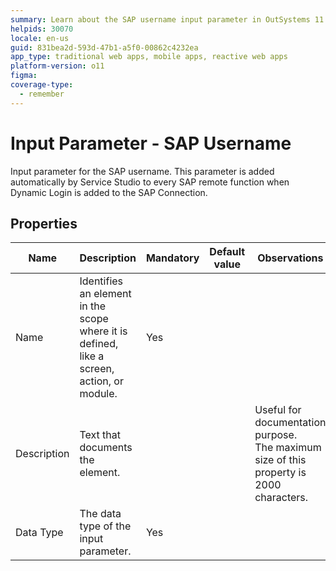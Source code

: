 ```yaml
---
summary: Learn about the SAP username input parameter in OutSystems 11 (O11), essential for SAP connections with Dynamic Login.
helpids: 30070
locale: en-us
guid: 831bea2d-593d-47b1-a5f0-00862c4232ea
app_type: traditional web apps, mobile apps, reactive web apps
platform-version: o11
figma:
coverage-type:
  - remember
---
```


# Input Parameter - SAP Username

Input parameter for the SAP username. This parameter is added automatically by Service Studio to every SAP remote function when Dynamic Login is added to the SAP Connection.  

## Properties

<table markdown="1">
<thead>
<tr>
<th>Name</th>
<th>Description</th>
<th>Mandatory</th>
<th>Default value</th>
<th>Observations</th>
</tr>
</thead>
<tbody>
<tr>
<td title="Name">Name</td>
<td>Identifies an element in the scope where it is defined, like a screen, action, or module.</td>
<td>Yes</td>
<td></td>
<td></td>
</tr>
<tr>
<td title="Description">Description</td>
<td>Text that documents the element.</td>
<td></td>
<td></td>
<td>Useful for documentation purpose.<br/>The maximum size of this property is 2000 characters.</td>
</tr>
<tr>
<td title="Type">Data Type</td>
<td>The data type of the input parameter.</td>
<td>Yes</td>
<td></td>
<td></td>
</tr>
</tbody>
</table>

